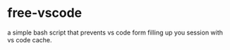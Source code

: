 # free-vscode
a simple bash script that prevents vs code form filling up you session with vs code cache.
